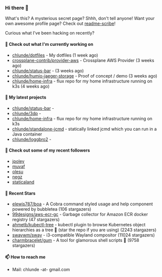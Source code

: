 ### Hi there 👋

What's this? A mysterious secret page? Shhh, don't tell anyone!
Want your own awesome profile page? Check out [readme-scribe](https://github.com/muesli/readme-scribe)!

Curious what I've been hacking on recently?

#### 👷 Check out what I'm currently working on

- [chlunde/dotfiles](https://github.com/chlunde/dotfiles) - My dotfiles (1 week ago)
- [crossplane-contrib/provider-aws](https://github.com/crossplane-contrib/provider-aws) - Crossplane AWS Provider (3 weeks ago)
- [chlunde/status-bar](https://github.com/chlunde/status-bar) -  (3 weeks ago)
- [chlunde/humio-jaeger-storage](https://github.com/chlunde/humio-jaeger-storage) - Proof of concept / demo (3 weeks ago)
- [chlunde/home-infra](https://github.com/chlunde/home-infra) - flux repo for my home infrastructure running on k3s  (4 weeks ago)

#### 🌱 My latest projects

- [chlunde/status-bar](https://github.com/chlunde/status-bar) - 
- [chlunde/3dp](https://github.com/chlunde/3dp) - 
- [chlunde/home-infra](https://github.com/chlunde/home-infra) - flux repo for my home infrastructure running on k3s 
- [chlunde/standalone-jcmd](https://github.com/chlunde/standalone-jcmd) - statically linked jcmd which you can run in a Java container
- [chlunde/loggbro2](https://github.com/chlunde/loggbro2) - 



#### 👯 Check out some of my recent followers

- [jpoley](https://github.com/jpoley)
- [muvaf](https://github.com/muvaf)
- [olesu](https://github.com/olesu)
- [negz](https://github.com/negz)
- [staticaland](https://github.com/staticaland)

#### 🌟 Recent Stars

- [elewis787/boa](https://github.com/elewis787/boa) - A Cobra command styled usage and help component powered by bubbletea  (106 stargazers)
- [99designs/aws-ecr-gc](https://github.com/99designs/aws-ecr-gc) - Garbage collector for Amazon ECR docker registry (47 stargazers)
- [ahmetb/kubectl-tree](https://github.com/ahmetb/kubectl-tree) - kubectl plugin to browse Kubernetes object hierarchies as a tree 🎄 (star the repo if you are using) (2243 stargazers)
- [swaywm/sway](https://github.com/swaywm/sway) - i3-compatible Wayland compositor (11024 stargazers)
- [charmbracelet/gum](https://github.com/charmbracelet/gum) - A tool for glamorous shell scripts 🎀 (9758 stargazers)

#### 📫 How to reach me

- Mail: chlunde -at- gmail.com

